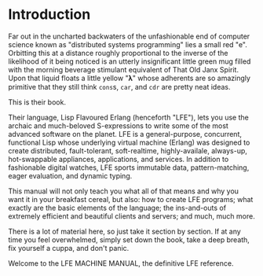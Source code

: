 # Introduction

Far out in the uncharted backwaters of the unfashionable end of computer science known as "distributed systems programming" lies a small red "e". Orbitting this at a distance roughly proportional to the inverse of the likelihood of it being noticed is an utterly insignificant little green mug filled with the morning beverage stimulant equivalent of That Old Janx Spirit. Upon that liquid floats a little yellow "𝛌" whose adherents are so amazingly primitive that they still think `cons`s, `car`, and `cdr` are pretty neat ideas.

This is their book.

Their language, Lisp Flavoured Erlang (henceforth "LFE"), lets you use the archaic and much-beloved S-expressions to write some of the most advanced software on the planet. LFE is a general-purpose, concurrent, functional Lisp whose underlying virtual machine (Erlang) was designed to create distributed, fault-tolerant, soft-realtime, highly-availale, always-up, hot-swappable appliances, applications, and services. In addition to fashionable digital watches, LFE sports immutable data, pattern-matching, eager evaluation, and dynamic typing.

This manual will not only teach you what all of that means and why you want it in your breakfast cereal, but also: how to create LFE programs; what exactly are the basic elements of the language; the ins-and-outs of extremely efficient and beautiful clients and servers; and much, much more.

There is a lot of material here, so just take it section by section. If at any time you feel overwhelmed, simply set down the book, take a deep breath, fix yourself a cuppa, and don't panic.

Welcome to the LFE MACHINE MANUAL, the definitive LFE reference.

